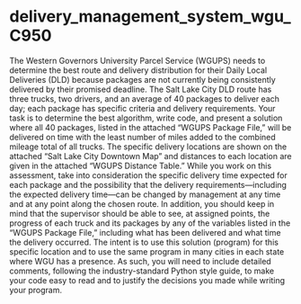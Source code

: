 # delivery_management_system_wgu_C950
The Western Governors University Parcel Service (WGUPS) needs to determine the best route and delivery distribution for their Daily Local Deliveries (DLD) because packages  are not currently being consistently delivered by their promised deadline. The Salt Lake City DLD route has three trucks, two drivers, and an average of 40 packages to deliver  each day; each package has specific criteria and delivery requirements.  Your task is to determine the best algorithm, write code, and present a solution where all 40 packages, listed in the attached “WGUPS Package File,” will be delivered on time  with the least number of miles added to the combined mileage total of all trucks. The specific delivery locations are shown on the attached “Salt Lake City Downtown Map” and  distances to each location are given in the attached “WGUPS Distance Table.”  While you work on this assessment, take into consideration the specific delivery time expected for each package and the possibility that the delivery requirements—including the  expected delivery time—can be changed by management at any time and at any point along the chosen route. In addition, you should keep in mind that the supervisor should be  able to see, at assigned points, the progress of each truck and its packages by any of the variables listed in the “WGUPS Package File,” including what  has been delivered and what time the delivery occurred.  The intent is to use this solution (program) for this specific location and to use the same program in many cities in each state where WGU has a presence. As such, you will need to  include detailed comments, following the industry-standard Python style guide, to make your code easy to read and to justify the decisions you made while writing your program.
